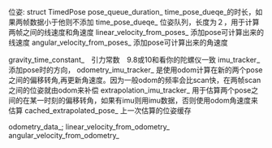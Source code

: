 
位姿:
struct TimedPose
pose_queue_duration_ time_pose_dueqe_的时长，如果两帧数据小于他则不添加
time_pose_dueqe_ 位姿队列，长度为２，用于计算两帧之间的线速度和角速度
linear_velocity_from_poses_ 添加pose可计算出来的线速度
angular_velocity_from_poses_ 添加pose可计算出来的角速度

gravity_time_constant_　引力常数　9.8或10和看你的陀螺仪一致
imu_tracker_ 添加pose时的方向，
odometry_imu_tracker_ 是使用odom计算在新的两个pose之间的偏移转角,再更新角速度。因为一般odom的频率会比scan快，在两帧scan之间的位姿就由odom来补偿
extrapolation_imu_tracker_ 用于估算两个pose之间的在某一时刻的偏移转角，如果有imu则用imu数据，否则使用odom角速度来估算
cached_extrapolated_pose_ 上一次估算的位姿缓存

odometry_data_;
linear_velocity_from_odometry_
angular_velocity_from_odometry_
